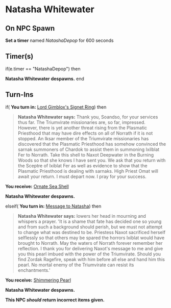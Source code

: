 # Natasha Whitewater

## On NPC Spawn

**Set a timer** named *NatashaDepop* for 600 seconds
## Timer(s)

if(e.timer == "NatashaDepop") then


**Natasha Whitewater despawns.**
end

## Turn-Ins



if( **You turn in:** [Lord Gimblox's Signet Ring](/item/28018)) then


>**Natasha Whitewater says:** Thank you, Soandso, for your services thus far. The Triumvirate missionaries are, so far, impressed. However, there is yet another threat rising from the Plasmatic Priesthood that may have dire effects on all of Norrath if it is not stopped. An Iksar member of the Triumvirate missionaries has discovered that the Plasmatic Priesthood has somehow convinced the sarnak summoners of Chardok to assist them in summoning Ixilblat Fer to Norrath. Take this shell to Naxot Deepwater in the Burning Woods so that she knows I have sent you. We ask that you return with the Sceptre of Ixiblat Fer as well as evidence to show that the Plasmatic Priesthood is dealing with sarnaks. High Priest Omat will await your return. I must depart now. I pray for your success.


 **You receive:**  [Ornate Sea Shell](/item/28056) 


**Natasha Whitewater despawns.**

elseif( **You turn in:** [Message to Natasha](/item/28052)) then


>**Natasha Whitewater says:** lowers her head in mourning and whispers a prayer. 'It is a shame that fate has decided one so young and from such a background should perish, but we must not attempt to change what was destined to be. Priestess Naxot sacrificed herself selflessly so that others may be spared the horrors Ixiblat would have brought to Norrath. May the waters of Norrath forever remember her reflection. I thank you for delivering Naxot's message to me and give you this pearl imbued with the power of the Triumvirate. Should you find Zordak Ragefire, speak with him before all else and hand him this pearl. No mortal enemy of the Triumvirate can resist its enchantments.'


 **You receive:**  [Shimmering Pearl](/item/28054) 


**Natasha Whitewater despawns.**

**This NPC *should* return incorrect items given.**
